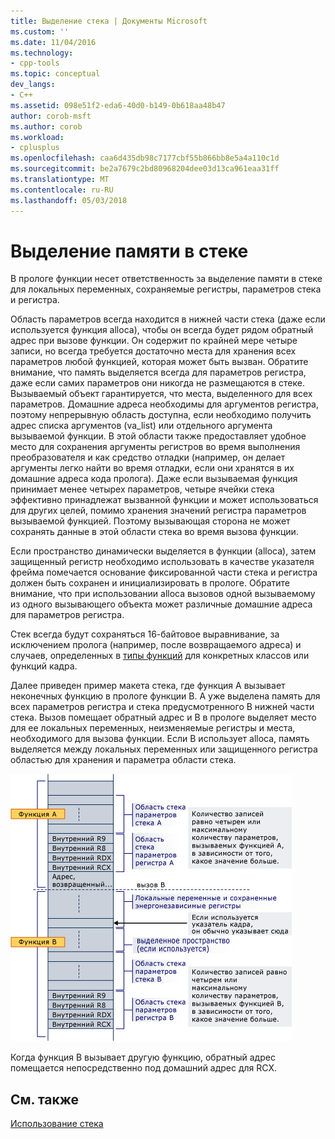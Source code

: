 ```yaml
---
title: Выделение стека | Документы Microsoft
ms.custom: ''
ms.date: 11/04/2016
ms.technology:
- cpp-tools
ms.topic: conceptual
dev_langs:
- C++
ms.assetid: 098e51f2-eda6-40d0-b149-0b618aa48b47
author: corob-msft
ms.author: corob
ms.workload:
- cplusplus
ms.openlocfilehash: caa6d435db98c7177cbf55b866bb8e5a4a110c1d
ms.sourcegitcommit: be2a7679c2bd80968204dee03d13ca961eaa31ff
ms.translationtype: MT
ms.contentlocale: ru-RU
ms.lasthandoff: 05/03/2018
---
```

# <a name="stack-allocation"></a>Выделение памяти в стеке
В прологе функции несет ответственность за выделение памяти в стеке для локальных переменных, сохраняемые регистры, параметров стека и регистра.  
  
 Область параметров всегда находится в нижней части стека (даже если используется функция alloca), чтобы он всегда будет рядом обратный адрес при вызове функции. Он содержит по крайней мере четыре записи, но всегда требуется достаточно места для хранения всех параметров любой функцией, которая может быть вызван. Обратите внимание, что память выделяется всегда для параметров регистра, даже если самих параметров они никогда не размещаются в стеке. Вызываемый объект гарантируется, что места, выделенного для всех параметров. Домашние адреса необходимы для аргументов регистра, поэтому непрерывную область доступна, если необходимо получить адрес списка аргументов (va_list) или отдельного аргумента вызываемой функции. В этой области также предоставляет удобное место для сохранения аргументы регистров во время выполнения преобразователя и как средство отладки (например, он делает аргументы легко найти во время отладки, если они хранятся в их домашние адреса кода пролога). Даже если вызываемая функция принимает менее четырех параметров, четыре ячейки стека эффективно принадлежат вызванной функции и может использоваться для других целей, помимо хранения значений регистра параметров вызываемой функцией.  Поэтому вызывающая сторона не может сохранять данные в этой области стека во время вызова функции.  
  
 Если пространство динамически выделяется в функции (alloca), затем защищенный регистр необходимо использовать в качестве указателя фрейма помечается основание фиксированной части стека и регистра должен быть сохранен и инициализировать в прологе. Обратите внимание, что при использовании alloca вызовов одной вызываемому из одного вызывающего объекта может различные домашние адреса для параметров регистра.  
  
 Стек всегда будут сохраняться 16-байтовое выравнивание, за исключением пролога (например, после возвращаемого адреса) и случаев, определенных в [типы функций](../build/function-types.md) для конкретных классов или функций кадра.  
  
 Далее приведен пример макета стека, где функция A вызывает неконечных функцию в прологе функции B. A уже выделена память для всех параметров регистра и стека предусмотренного В нижней части стека. Вызов помещает обратный адрес и B в прологе выделяет место для ее локальных переменных, неизменяемые регистры и места, необходимого для вызова функции. Если B использует alloca, память выделяется между локальных переменных или защищенного регистра областью для хранения и параметра области стека.  
  
 ![Пример преобразования AMD](../build/media/vcamd_conv_ex_5.png "vcAmd_conv_ex_5")  
  
 Когда функция B вызывает другую функцию, обратный адрес помещается непосредственно под домашний адрес для RCX.  
  
## <a name="see-also"></a>См. также  
 [Использование стека](../build/stack-usage.md)